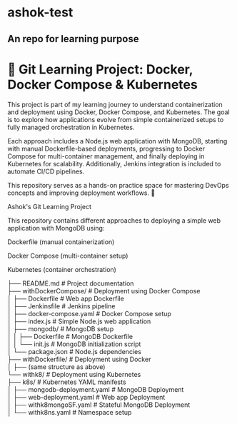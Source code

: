 # ashok-test

An repo for learning purpose
---------------------------------------------------------------------------------------------------------


# 🚀 Git Learning Project: Docker, Docker Compose & Kubernetes  

This project is part of my learning journey to understand containerization and deployment using Docker, Docker Compose, and Kubernetes. The goal is to explore how applications evolve from simple containerized setups to fully managed orchestration in Kubernetes.

Each approach includes a Node.js web application with MongoDB, starting with manual Dockerfile-based deployments, progressing to Docker Compose for multi-container management, and finally deploying in Kubernetes for scalability. Additionally, Jenkins integration is included to automate CI/CD pipelines.

This repository serves as a hands-on practice space for mastering DevOps concepts and improving deployment workflows. 🚀



Ashok's Git Learning Project

This repository contains different approaches to deploying a simple web application with MongoDB using:

Dockerfile (manual containerization)

Docker Compose (multi-container setup)

Kubernetes (container orchestration)


├── README.md                   # Project documentation  
├── withDockerCompose/          # Deployment using Docker Compose  
│   ├── Dockerfile              # Web app Dockerfile  
│   ├── Jenkinsfile             # Jenkins pipeline  
│   ├── docker-compose.yaml     # Docker Compose setup  
│   ├── index.js                # Simple Node.js web application  
│   ├── mongodb/                # MongoDB setup  
│   │   ├── Dockerfile          # MongoDB Dockerfile  
│   │   └── init.js             # MongoDB initialization script  
│   └── package.json            # Node.js dependencies  
├── withDockerfile/             # Deployment using Docker  
│   ├── (same structure as above)  
└── withk8/                     # Deployment using Kubernetes  
    ├── k8s/                    # Kubernetes YAML manifests  
    │   ├── mongodb-deployment.yaml  # MongoDB Deployment  
    │   ├── web-deployment.yaml      # Web app Deployment  
    │   ├── withk8mongoSF.yaml       # Stateful MongoDB Deployment  
    │   └── withk8ns.yaml            # Namespace setup  




